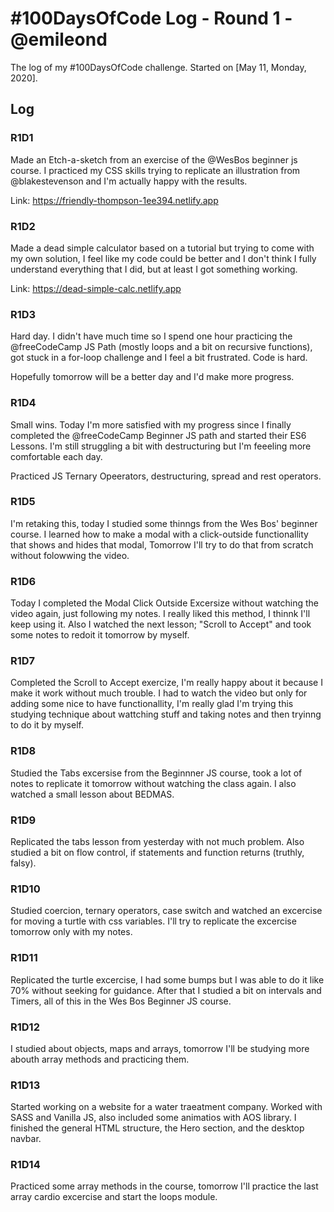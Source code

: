 # #100DaysOfCode Log - Round 1 - @emileond

The log of my #100DaysOfCode challenge. Started on [May 11, Monday, 2020].

## Log

### R1D1 
Made an Etch-a-sketch from an exercise of the @WesBos beginner js course.
I practiced my CSS skills trying to replicate an illustration from @blakestevenson
and I'm actually happy with the results.

Link: https://friendly-thompson-1ee394.netlify.app

### R1D2
Made a dead simple calculator based on a tutorial but trying to come with my own solution,
I feel like my code could be better and I don't think I fully understand everything that I did, but at least I got something working.

Link: https://dead-simple-calc.netlify.app

### R1D3
Hard day. I didn't have much time so I spend one hour practicing the @freeCodeCamp JS Path (mostly loops and a bit on recursive functions), got stuck in a for-loop challenge and I feel a bit frustrated. Code is hard.

Hopefully tomorrow will be a better day and I'd make more progress.

### R1D4
Small wins. Today I'm more satisfied with my progress since I finally completed the @freeCodeCamp Beginner JS path and started their ES6 Lessons. I'm still struggling a bit with destructuring but I'm feeeling more comfortable each day.

Practiced JS Ternary Opeerators, destructuring, spread and rest operators.

### R1D5
I'm retaking this, today I studied some thinngs from the Wes Bos' beginner course. I learned how to make a modal with a click-outside functionallity that shows and hides that modal, Tomorrow I'll try to do that from scratch without folowwing the video.

### R1D6
Today I completed the Modal Click Outside Excersize without watching the video again, just following my notes. I really liked this method, I thinnk I'll keep using it. Also I watched the next lesson; "Scroll to Accept" and took some notes to redoit it tomorrow by myself.

### R1D7
Completed the Scroll to Accept exercize, I'm really happy about it because I make it work without much trouble. I had to watch the video but only for adding some nice to have functionallity, I'm really glad I'm trying this studying technique about wattching stuff and taking notes and then tryinng to do it by myself.

### R1D8
Studied the Tabs excersise from the Beginnner JS course, took a lot of notes to replicate it tomorrow without watching the class again. I also watched a small lesson about BEDMAS.

### R1D9
Replicated the tabs lesson from yesterday with not much problem. Also studied a bit on flow control, if statements and function returns (truthly, falsy).

### R1D10
Studied coercion, ternary operators, case switch and watched an excercise for moving a turtle with css variables. I'll try to replicate the excercise tomorrow only with my notes.

### R1D11
Replicated the turtle excercise, I had some bumps but I was able to do it like 70% without seeking for guidance. After that I studied a bit on intervals and Timers, all of this in the Wes Bos Beginner JS course.

### R1D12
I studied about objects, maps and arrays, tomorrow I'll be studying more abouth array methods and practicing them.

### R1D13
Started working on a website for a water traeatment company. Worked with SASS and Vanilla JS, also included some animatios with AOS library. I finished the general HTML structure, the Hero section, and the desktop navbar.

### R1D14
Practiced some array methods in the course, tomorrow I'll practice the last array cardio excercise and start the loops module.

